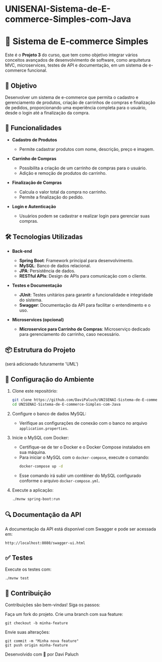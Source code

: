 # UNISENAI-Sistema-de-E-commerce-Simples-com-Java

# 🛒 Sistema de E-commerce Simples

Este é o **Projeto 3** do curso, que tem como objetivo integrar vários conceitos avançados de desenvolvimento de software, como arquitetura MVC, microservices, testes de API e documentação, em um sistema de e-commerce funcional.

## 🎯 Objetivo

Desenvolver um sistema de e-commerce que permita o cadastro e gerenciamento de produtos, criação de carrinhos de compras e finalização de pedidos, proporcionando uma experiência completa para o usuário, desde o login até a finalização da compra.

## 🚀 Funcionalidades

- **Cadastro de Produtos**  
  - Permite cadastrar produtos com nome, descrição, preço e imagem.
  
- **Carrinho de Compras**  
  - Possibilita a criação de um carrinho de compras para o usuário.
  - Adição e remoção de produtos do carrinho.

- **Finalização de Compras**  
  - Calcula o valor total da compra no carrinho.
  - Permite a finalização do pedido.

- **Login e Autenticação**  
  - Usuários podem se cadastrar e realizar login para gerenciar suas compras.

## 🛠️ Tecnologias Utilizadas

- **Back-end**  
  - **Spring Boot**: Framework principal para desenvolvimento.
  - **MySQL**: Banco de dados relacional.
  - **JPA**: Persistência de dados.
  - **RESTful APIs**: Design de APIs para comunicação com o cliente.

- **Testes e Documentação**  
  - **JUnit**: Testes unitários para garantir a funcionalidade e integridade do sistema.
  - **Swagger**: Documentação da API para facilitar o entendimento e o uso.

- **Microservices (opcional)**  
  - **Microservice para Carrinho de Compras**: Microserviço dedicado para gerenciamento do carrinho, caso necessário.

## 📦 Estrutura do Projeto

(será adicionado futuramente 'UML')

## 🔧 Configuração do Ambiente

1. Clone este repositório:
    ```bash
    git clone https://github.com/DaviPaluch/UNISENAI-Sistema-de-E-commerce-Simples-com-Java
    cd UNISENAI-Sistema-de-E-commerce-Simples-com-Java
    ```

2. Configure o banco de dados MySQL:
    - Verifique as configurações de conexão com o banco no arquivo `application.properties`.

3. Inicie o MySQL com Docker:
    - Certifique-se de ter o Docker e o Docker Compose instalados em sua máquina.
    - Para iniciar o MySQL com o `docker-compose`, execute o comando:
      ```bash
      docker-compose up -d
      ```
    - Esse comando irá subir um contêiner do MySQL configurado conforme o arquivo `docker-compose.yml`.

4. Execute a aplicação:
    ```bash
    ./mvnw spring-boot:run
    ```



## 🔍 Documentação da API

A documentação da API está disponível com Swagger e pode ser acessada em:

    http://localhost:8080/swagger-ui.html

## ✅ Testes

Execute os testes com:

    ./mvnw test

## 🤝 Contribuição

Contribuições são bem-vindas! Siga os passos:

  Faça um fork do projeto.
  Crie uma branch com sua feature:

    git checkout -b minha-feature

Envie suas alterações:

    git commit -m "Minha nova feature"
    git push origin minha-feature

Desenvolvido com 💙 por Davi Paluch

